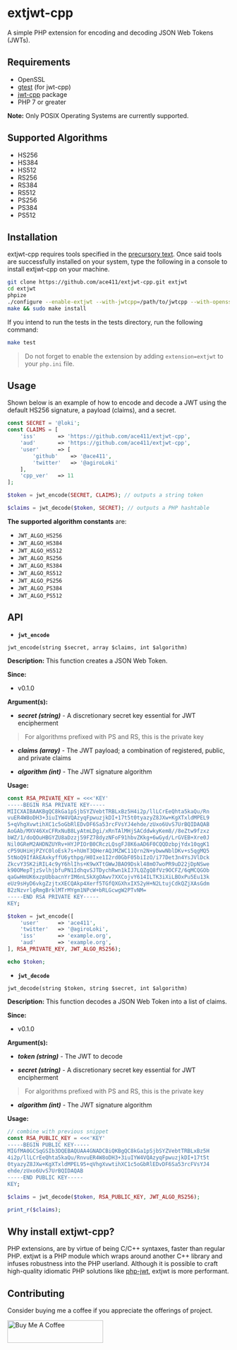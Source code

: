 # extjwt-cpp

A simple PHP extension for encoding and decoding JSON Web Tokens (JWTs). 

## Requirements

- OpenSSL
- [gtest](https://github.com/google/googletest) (for jwt-cpp)
- [jwt-cpp](https://github.com/Thalhammer/jwt-cpp) package
- PHP 7 or greater

**Note:** Only POSIX Operating Systems are currently supported.

## Supported Algorithms

- HS256
- HS384
- HS512
- RS256
- RS384
- RS512
- PS256
- PS384
- PS512

## Installation

extjwt-cpp requires tools specified in the [precursory text](#requirements). Once said tools are successfully installed on your system, type the following in a console to install extjwt-cpp on your machine.

```sh
git clone https://github.com/ace411/extjwt-cpp.git extjwt
cd extjwt
phpize
./configure --enable-extjwt --with-jwtcpp=/path/to/jwtcpp --with-openssl=/path/to/openssl
make && sudo make install
```

If you intend to run the tests in the tests directory, run the following command:

```sh
make test
```

> Do not forget to enable the extension by adding `extension=extjwt` to your `php.ini` file.

## Usage

Shown below is an example of how to encode and decode a JWT using the default HS256 signature, a payload (claims), and a secret.

```php
const SECRET = '@loki';
const CLAIMS = [
    'iss'       => 'https://github.com/ace411/extjwt-cpp',
    'aud'       => 'https://github.com/ace411/extjwt-cpp',
    'user'      => [
        'github'    => '@ace411',
        'twitter'   => '@agiroLoki'
    ],
    'cpp_ver'   => 11
];

$token = jwt_encode(SECRET, CLAIMS); // outputs a string token

$claims = jwt_decode($token, SECRET); // outputs a PHP hashtable
```

**The supported algorithm constants** are:

- ```JWT_ALGO_HS256```
- ```JWT_ALGO_HS384```
- ```JWT_ALGO_HS512```
- ```JWT_ALGO_RS256```
- ```JWT_ALGO_RS384```
- ```JWT_ALGO_RS512```
- ```JWT_ALGO_PS256```
- ```JWT_ALGO_PS384```
- ```JWT_ALGO_PS512```

## API

- **`jwt_encode`**

~~~
jwt_encode(string $secret, array $claims, int $algorithm)
~~~

**Description:** This function creates a JSON Web Token.

**Since:**

- v0.1.0

**Argument(s):**

- ***secret (string)*** - A discretionary secret key essential for JWT encipherment
> For algorithms prefixed with PS and RS, this is the private key

- ***claims (array)*** - The JWT payload; a combination of registered, public, and private claims

- ***algorithm (int)*** - The JWT signature algorithm

**Usage:**

~~~php
const RSA_PRIVATE_KEY = <<<'KEY'
-----BEGIN RSA PRIVATE KEY-----
MIICXAIBAAKBgQC8kGa1pSjbSYZVebtTRBLxBz5H4i2p/llLCrEeQhta5kaQu/Rn
vuER4W8oDH3+3iuIYW4VQAzyqFpwuzjkDI+17t5t0tyazyZ8JXw+KgXTxldMPEL9
5+qVhgXvwtihXC1c5oGbRlEDvDF6Sa53rcFVsYJ4ehde/zUxo6UvS7UrBQIDAQAB
AoGAb/MXV46XxCFRxNuB8LyAtmLDgi/xRnTAlMHjSACddwkyKem8//8eZtw9fzxz
bWZ/1/doQOuHBGYZU8aDzzj59FZ78dyzNFoF91hbvZKkg+6wGyd/LrGVEB+Xre0J
Nil0GReM2AHDNZUYRv+HYJPIOrB0CRczLQsgFJ8K6aAD6F0CQQDzbpjYdx10qgK1
cP59UHiHjPZYC0loEsk7s+hUmT3QHerAQJMZWC11Qrn2N+ybwwNblDKv+s5qgMQ5
5tNoQ9IfAkEAxkyffU6ythpg/H0Ixe1I2rd0GbF05biIzO/i77Det3n4YsJVlDck
ZkcvY3SK2iRIL4c9yY6hlIhs+K9wXTtGWwJBAO9Dskl48mO7woPR9uD22jDpNSwe
k90OMepTjzSvlhjbfuPN1IdhqvSJTDychRwn1kIJ7LQZgQ8fVz9OCFZ/6qMCQGOb
qaGwHmUK6xzpUbbacnYrIM6nLSkXgOAwv7XXCojvY614ILTK3iXiLBOxPu5Eu13k
eUz9sHyD6vkgZzjtxXECQAkp4Xerf5TGfQXGXhxIX52yH+N2LtujCdkQZjXAsGdm
B2zNzvrlgRmgBrklMTrMYgm1NPcW+bRLGcwgW2PTvNM=
-----END RSA PRIVATE KEY-----
KEY;

$token = jwt_encode([
    'user'      => 'ace411',
    'twitter'   => '@agiroLoki',
    'iss'       => 'example.org',
    'aud'       => 'example.org',
], RSA_PRIVATE_KEY, JWT_ALGO_RS256);

echo $token;
~~~

- **`jwt_decode`**

~~~
jwt_decode(string $token, string $secret, int $algorithm)
~~~

**Description:** This function decodes a JSON Web Token into a list of claims.

**Since:**

- v0.1.0

**Argument(s):**

- ***token (string)*** - The JWT to decode

- ***secret (string)*** - A discretionary secret key essential for JWT encipherment
> For algorithms prefixed with PS and RS, this is the private key

- ***algorithm (int)*** - The JWT signature algorithm

**Usage:**

~~~php
// combine with previous snippet
const RSA_PUBLIC_KEY = <<<'KEY'
-----BEGIN PUBLIC KEY-----
MIGfMA0GCSqGSIb3DQEBAQUAA4GNADCBiQKBgQC8kGa1pSjbSYZVebtTRBLxBz5H
4i2p/llLCrEeQhta5kaQu/RnvuER4W8oDH3+3iuIYW4VQAzyqFpwuzjkDI+17t5t
0tyazyZ8JXw+KgXTxldMPEL95+qVhgXvwtihXC1c5oGbRlEDvDF6Sa53rcFVsYJ4
ehde/zUxo6UvS7UrBQIDAQAB
-----END PUBLIC KEY-----
KEY;

$claims = jwt_decode($token, RSA_PUBLIC_KEY, JWT_ALGO_RS256);

print_r($claims);
~~~

## Why install extjwt-cpp?

PHP extensions, are by virtue of being C/C++ syntaxes, faster than regular PHP. extjwt is a PHP module which wraps around another C++ library and infuses robustness into the PHP userland. Although it is possible to craft high-quality idiomatic PHP solutions like [php-jwt](https://github.com/firebase/php-jwt), extjwt is more performant.

## Contributing

Consider buying me a coffee if you appreciate the offerings of project.

<a href="https://www.buymeacoffee.com/agiroLoki" target="_blank"><img src="https://cdn.buymeacoffee.com/buttons/lato-white.png" alt="Buy Me A Coffee" style="height: 51px !important;width: 217px !important;" ></a>
